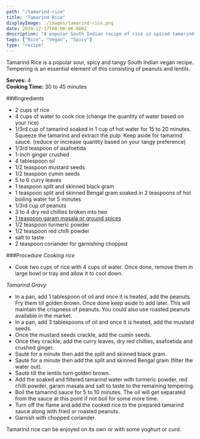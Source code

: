 ```yaml
---
path: "/tamarind-rice"
title: "Tamarind Rice"
displayImage: ./images/tamarind-rice.png
date: 2020-12-17T00:00:00.000Z
description: "A popular South Indian recipe of rice in spiced tamarind sauce."
tags: ["Rice", "Vegan", "Spicy"]
type: "recipe"
---
```


Tamarind Rice is a popular sour, spicy and tangy South Indian vegan recipe. Tempering is an essential element of this consisting of peanuts and lentils.

**Serves:** 4\
**Cooking Time:** 30 to 45 minutes

###Ingredients
- 2 cups of rice
- 4 cups of water to cook rice (change the quantity of water based on your rice)
- 1/3rd cup of tamarind soaked in 1 cup of hot water for 15 to 20 minutes. Squeeze the tamarind and extract the pulp. Keep aside for tamarind sauce. (reduce or increase quantity based on your tangy preference)
- 1/3rd teaspoon of asafoetida
- 1-inch ginger crushed
- 4 tablespoon oil
- 1/2 teaspoon mustard seeds
- 1/2 teaspoon cumin seeds
- 5 to 6 curry leaves
- 1 teaspoon split and skinned black gram
- 1 teaspoon split and skinned Bengal gram soaked in 2 teaspoons of hot boiling water for 5 minutes
- 1/3rd cup of peanuts
- 3 to 4 dry red chillies broken into two
- <a href="https://en.wikipedia.org/wiki/Garam_masala" target="_blank" rel="noopener noreferrer" class="link"> 1 teaspoon garam masala or ground spices </a>
- 1/2 teaspoon turmeric powder
- 1/2 teaspoon red chilli powder
- salt to taste
- 2 teaspoon coriander for garnishing chopped


###Procedure
*Cooking rice*
- Cook two cups of rice with 4 cups of water. Once done, remove them in large bowl or tray and allow it to cool down. 

*Tamarind Gravy*
- In a pan, add 1 tablespoon of oil and once it is heated, add the peanuts. Fry them till golden brown. Once done keep aside to add later. This will maintain the crispness of peanuts. You could also use roasted peanuts available in the market.
- In a pan, add 3 tablespoons of oil and once it is heated, add the mustard seeds.
- Once the mustard seeds crackle, add the cumin seeds.
- Once they crackle, add the curry leaves, dry red chillies, asafoetida and crushed ginger. 
- Sauté for a minute then add the split and skinned black gram. 
- Sauté for a minute then add the split and skinned Bengal gram (filter the water out). 
- Sauté till the lentils turn golden brown. 
- Add the soaked and filtered tamarind water with turmeric powder, red chilli powder, garam masala and salt to taste to the remaining tempering.
- Boil the tamarind sauce for 5 to 10 minutes. The oil will get separated from the sauce at this point if not boil for some more time.
- Turn off the flame and add the cooked rice to the prepared tamarind sauce along with fried or roasted peanuts.
- Garnish with chopped coriander.

Tamarind rice can be enjoyed on its own or with some yoghurt or curd.